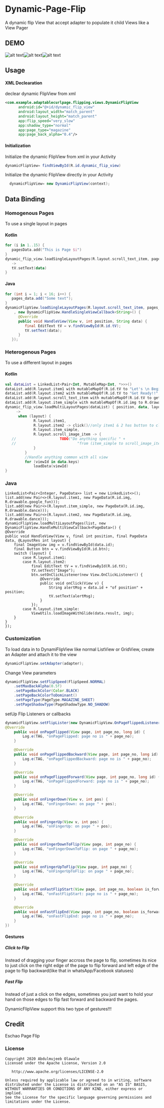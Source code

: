 # Dynamic-Page-Flip
A dynamic flip View that accept adapter to populate it child Views like  a View Pager

## DEMO
![alt text](https://github.com/shittu33/Dynamic-Page-Flip/blob/master/single.gif?raw=true)![alt text](https://github.com/shittu33/Dynamic-Page-Flip/blob/master/multi.gif?raw=true)![alt text](https://github.com/shittu33/Dynamic-Page-Flip/blob/master/speed.gif?raw=true)

## Usage

#### XML Declearation
declear dynamic FlipView from xml
```xml
<com.example.adaptablecurlpage.flipping.views.DynamicFlipView
      android:id="@+id/dynamic_flip_view"
      android:layout_width="match_parent"                   
      android:layout_height="match_parent" 
      app:flip_speed="very_slow"
      app:shadow_type="normal"
      app:page_type="magazine"
      app:page_back_alpha="0.4"/>
```
#### Initialization
Initialize the dynamic FlipView from xml in your Activity
```JAVA
dynamicFlipView= findViewById(R.id.dynamic_flip_view)
```
Initialize the dynamic FlipView directly in your Activity
```JAVA
  dynamicFlipView= new DynamicFlipView(context);
```
## Data Binding

### Homogenous Pages

To use a single layout in pages

#### Kotlin 
```kotlin
for (i in 1..15) {
   pagesData.add("This is Page $i")
}
dynamic_flip_view.loadSingleLayoutPages(R.layout.scroll_text_item, pagesData) { position, data
   ->
   tV.setText(data)
}
```
#### Java
```Java
for (int i = 1; i < 16; i++) {
   pages_data.add("Some text");
}
dynamicFlipView.loadSingleLayoutPages(R.layout.scroll_text_item, pages_data
    , new DynamicFlipView.HandleSingleViewCallback<String>() {
      @Override
      public void HandleView(View v, int position, String data) {
         final EditText tV = v.findViewById(R.id.tV);
         tV.setText(data);
      }
   });
```
### Heterogenous Pages

To use a different layout in pages
#### Kotlin 

```kotlin
val dataList = LinkedList<Pair<Int, MutableMap<Int, *>>>()
dataList.add(R.layout.item1 with mutableMapOf(R.id.tV to "Let's \n Begin!", R.id.img to R.drawable.google_fun))
dataList.add(R.layout.item2 with mutableMapOf(R.id.tV to "Get Ready!!", R.id.img to R.drawable.dance))
dataList.add(R.layout.scroll_text_item with mutableMapOf(R.id.tV to getRubbishText()))
dataList.add(R.layout.item_simple with mutableMapOf(R.id.img to R.drawable.dance))
dynamic_flip_view.loadMultiLayoutPages(dataList) { position, data, layout
     ->
      when (layout) {
             R.layout.item1,
             R.layout.item2 -> click()//only item1 & 2 has button to click
             R.layout.item_simple,
             R.layout.scroll_image_item -> {
   //                    TODO("Do anything specific " +
   //                            "from (item_simple to scroll_image_item")
             }
         }
         //Handle anything common with all view
         for (viewId in data.keys)
             loadData(viewId)
}
```
### Java

```
LinkedList<Pair<Integer, PageData>> list = new LinkedList<>();
list.add(new Pair<>(R.layout.item1, new PageData(R.id.img, R.drawable.google_fun)));
list.add(new Pair<>(R.layout.item_simple, new PageData(R.id.img, R.drawable.dance)));
list.add(new Pair<>(R.layout.item2, new PageData(R.id.img, R.drawable.dance)));
dynamicFlipView.loadMultiLayoutPages(list, new DynamicFlipView.HandleMultiViewCallback<PageData>() {
@Override
public void HandleView(View v, final int position, final PageData data, @LayoutRes int layout) {
    final ImageView img = v.findViewById(data.id);
    final Button btn = v.findViewById(R.id.btn);
    switch (layout) {
        case R.layout.item1:
        case R.layout.item2:
            final EditText tV = v.findViewById(R.id.tV);
            tV.setText("Image");
            btn.setOnClickListener(new View.OnClickListener() {
                @Override
                public void onClick(View v) {
                    String alertMsg = data.id + "of position" + position;
                    tV.setText(alertMsg);
                }
            });
        case R.layout.item_simple:
            ViewUtils.loadImageWithGlide(data.result, img);
    }
}
});
```
### Customization

To load data in to DynamiFlipView like normal ListView or GridView, create an Adapter and attach it to the view

```Java
dynamicFlipView.setAdapter(adapter);
```

Change View parameters
```Java
dynamicFlipView.setFlipSpeed(FlipSpeed.NORMAL)
    .setMaxBackAlpha(0.5f)
    .setPageBackColor(Color.BLACK)
    .setPageBackColorToDominant()
    .setPageType(PageType.MAGAZINE_SHEET)
    .setPageShadowType(PageShadowType.NO_SHADOW)
```

setUp Flip Listeners or callbacks

```java
dynamicFlipView.setFlipLister(new DynamicFlipView.OnPageFlippedListener() {
@Override
    public void onPageFlipped(View page, int page_no, long id) {
        Log.e(TAG, "onPageFlipped: page no is " + page_no);
    }

    @Override
    public void onPageFlippedBackward(View page, int page_no, long id) {
        Log.e(TAG, "onPageFlippedBackward: page no is " + page_no);
    }

    @Override
    public void onPageFlippedForward(View page, int page_no, long id) {
        Log.e(TAG, "onPageFlippedForward: page no is " + page_no);
    }

    @Override
    public void onFingerDown(View v, int pos) {
        Log.e(TAG, "onFingerDown: on page " + pos);
    }

    @Override
    public void onFingerUp(View v, int pos) {
        Log.e(TAG, "onFingerUp: on page " + pos);
    }

    @Override
    public void onFingerDownToFlip(View page, int page_no) {
        Log.e(TAG, "onFingerDownToFlip: on page " + page_no);
    }

    @Override
    public void onFingerUpToFlip(View page, int page_no) {
        Log.e(TAG, "onFingerUpToFlip: on page " + page_no);
    }

    @Override
    public void onFastFlipStart(View page, int page_no, boolean is_forward) {
        Log.e(TAG, "onFastFlipStart: page no is " + page_no);
    }

    @Override
    public void onFastFlipEnd(View page, int page_no, boolean is_forward) {
        Log.e(TAG, "onFastFlipEnd: page no is " + page_no);
    }                    
})
```
#### Gestures

##### Click to Flip
Instead of dragging your finger accross the page to flip, sometimes its nice to just click on the right edge of the page to flip forward and left edge of the page to flip backward(like that in whatsApp/Facebook statuses) 
##### Fast Flip
Instead of just a click on the edges, sometimes you just want to hold your hand on those edges to flip fast forward and backward the pages.

DynamicFlipView support this two type of gestures!!!


## Credit
Eschao Page Flip


### License
```
Copyright 2020 Abdulmujeeb Olawale
Licensed under the Apache License, Version 2.0

   http://www.apache.org/licenses/LICENSE-2.0

Unless required by applicable law or agreed to in writing, software
distributed under the License is distributed on an "AS IS" BASIS,
WITHOUT WARRANTIES OR CONDITIONS OF ANY KIND, either express or implied.
See the License for the specific language governing permissions and
limitations under the License.
```
